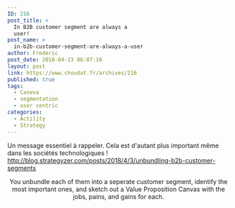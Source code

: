 ```yaml
---
ID: 216
post_title: >
  In B2B customer segment are always a
  user!
post_name: >
  in-b2b-customer-segment-are-always-a-user
author: Frederic
post_date: 2018-04-13 06:07:16
layout: post
link: https://www.choudat.fr/archives/216
published: true
tags:
  - Caneva
  - segmentation
  - user centric
categories:
  - Actility
  - Strategy
---
```

Un message essentiel à rappeler. Cela est d'autant plus important même dans les sociétés technologiques ! <http://blog.strategyzer.com/posts/2018/4/3/unbundling-b2b-customer-segments>   <p style="text-align: center;">
  You unbundle each of them into a seperate customer segment, identify the most important ones, and sketch out a Value Proposition Canvas with the jobs, pains, and gains for each.
</p>
